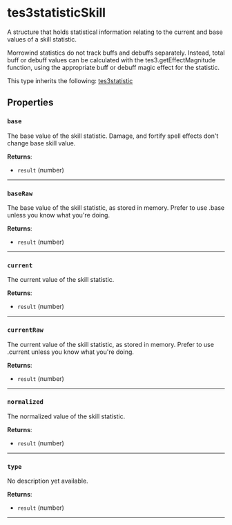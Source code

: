# tes3statisticSkill

A structure that holds statistical information relating to the current and base values of a skill statistic.

Morrowind statistics do not track buffs and debuffs separately. Instead, total buff or debuff values can be calculated with the tes3.getEffectMagnitude function, using the appropriate buff or debuff magic effect for the statistic.

This type inherits the following: [tes3statistic](../../types/tes3statistic)
## Properties

### `base`

The base value of the skill statistic. Damage, and fortify spell effects don't change base skill value.

**Returns**:

* `result` (number)

***

### `baseRaw`

The base value of the skill statistic, as stored in memory. Prefer to use .base unless you know what you're doing.

**Returns**:

* `result` (number)

***

### `current`

The current value of the skill statistic.

**Returns**:

* `result` (number)

***

### `currentRaw`

The current value of the skill statistic, as stored in memory. Prefer to use .current unless you know what you're doing.

**Returns**:

* `result` (number)

***

### `normalized`

The normalized value of the skill statistic.

**Returns**:

* `result` (number)

***

### `type`

No description yet available.

**Returns**:

* `result` (number)

***

